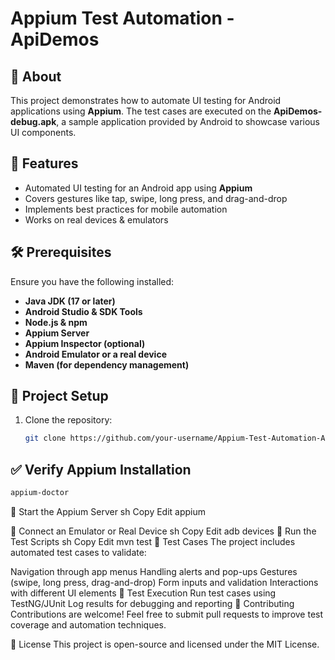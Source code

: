 # Appium Test Automation - ApiDemos

## 📌 About
This project demonstrates how to automate UI testing for Android applications using **Appium**. The test cases are executed on the **ApiDemos-debug.apk**, a sample application provided by Android to showcase various UI components.

## 🚀 Features
- Automated UI testing for an Android app using **Appium**
- Covers gestures like tap, swipe, long press, and drag-and-drop
- Implements best practices for mobile automation
- Works on real devices & emulators

## 🛠️ Prerequisites
Ensure you have the following installed:
- **Java JDK (17 or later)**
- **Android Studio & SDK Tools**
- **Node.js & npm**
- **Appium Server**
- **Appium Inspector (optional)**
- **Android Emulator or a real device**
- **Maven (for dependency management)**

## 📂 Project Setup
1. Clone the repository:
   ```sh
   git clone https://github.com/your-username/Appium-Test-Automation-ApiDemos.git
   ```
## ✅ Verify Appium Installation
```sh
appium-doctor
```

🚀 Start the Appium Server
sh
Copy
Edit
appium

📱 Connect an Emulator or Real Device
sh
Copy
Edit
adb devices
🏃 Run the Test Scripts
sh
Copy
Edit
mvn test
📜 Test Cases
The project includes automated test cases to validate:

Navigation through app menus
Handling alerts and pop-ups
Gestures (swipe, long press, drag-and-drop)
Form inputs and validation
Interactions with different UI elements
📌 Test Execution
Run test cases using TestNG/JUnit
Log results for debugging and reporting
🤝 Contributing
Contributions are welcome! Feel free to submit pull requests to improve test coverage and automation techniques.

📄 License
This project is open-source and licensed under the MIT License.
